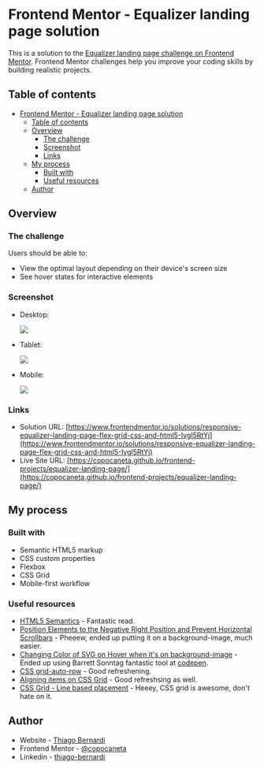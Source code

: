 # Frontend Mentor - Equalizer landing page solution

This is a solution to the [Equalizer landing page challenge on Frontend Mentor](https://www.frontendmentor.io/challenges/equalizer-landing-page-7VJ4gp3DE). Frontend Mentor challenges help you improve your coding skills by building realistic projects.

## Table of contents

- [Frontend Mentor - Equalizer landing page solution](#frontend-mentor---equalizer-landing-page-solution)
  - [Table of contents](#table-of-contents)
  - [Overview](#overview)
    - [The challenge](#the-challenge)
    - [Screenshot](#screenshot)
    - [Links](#links)
  - [My process](#my-process)
    - [Built with](#built-with)
    - [Useful resources](#useful-resources)
  - [Author](#author)

## Overview

### The challenge

Users should be able to:

- View the optimal layout depending on their device's screen size
- See hover states for interactive elements

### Screenshot

- Desktop:

  ![](./screenshot-desktop.png)

- Tablet:

  ![](./screenshot-tablet.png)

- Mobile:

  ![](./screenshot-mobile.png)

### Links

- Solution URL: [https://www.frontendmentor.io/solutions/responsive-equalizer-landing-page-flex-grid-css-and-html5-Ivgl5RtYj](https://www.frontendmentor.io/solutions/responsive-equalizer-landing-page-flex-grid-css-and-html5-Ivgl5RtYj)
- Live Site URL: [https://copocaneta.github.io/frontend-projects/equalizer-landing-page/](https://copocaneta.github.io/frontend-projects/equalizer-landing-page/)

## My process

### Built with

- Semantic HTML5 markup
- CSS custom properties
- Flexbox
- CSS Grid
- Mobile-first workflow

### Useful resources

- [HTML5 Semantics](https://css-tricks.com/how-to-section-your-html/) - Fantastic read.
- [Position Elements to the Negative Right Position and Prevent Horizontal Scrollbars](https://impress.org/how-to-position-elements-to-the-negative-right-position-and-prevent-horizontal-scrollbars/) - Pheeew, ended up putting it on a background-image, much easier.
- [Changing Color of SVG on Hover when it's on background-image](https://css-tricks.com/change-color-of-svg-on-hover/) - Ended up using Barrett Sonntag fantastic tool at [codepen](https://codepen.io/sosuke/pen/Pjoqqp).
- [CSS grid-auto-row](https://developer.mozilla.org/en-US/docs/Web/CSS/grid-auto-rows) - Good refreshening.
- [Aligning items on CSS Grid](https://www.joomlashack.com/blog/tutorials/center-and-align-items-in-css-grid/) - Good refreshsing as well.
- [CSS Grid - Line based placement](https://developer.mozilla.org/en-US/docs/Web/CSS/CSS_Grid_Layout/Line-based_Placement_with_CSS_Grid) - Heeey, CSS grid is awesome, don't hate on it.

## Author

- Website - [Thiago Bernardi](https://metabravo.com)
- Frontend Mentor - [@copocaneta](https://www.frontendmentor.io/profile/copocaneta)
- Linkedin - [thiago-bernardi](https://www.linkedin.com/in/thiago-bernardi/)
